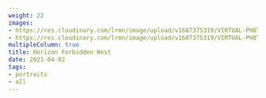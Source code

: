 ```yaml
---
weight: 22
images:
- https://res.cloudinary.com/lrmn/image/upload/v1687375319/VIRTUAL-PHOTOGRAPHY/hfw/lrmn-aloy_80_d9xoib.jpg
- https://res.cloudinary.com/lrmn/image/upload/v1687375319/VIRTUAL-PHOTOGRAPHY/hfw/lrmn-aloy_81_hfu1gt.jpg
multipleColumn: true
title: Horizon Forbidden West
date: 2021-04-02
tags:
- portraits
- all
---
```

